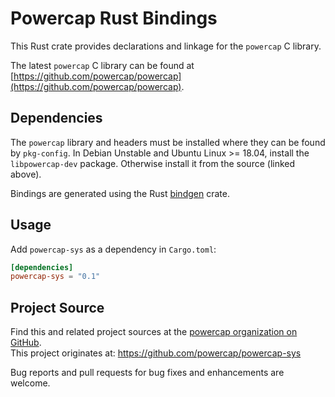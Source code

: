 # Powercap Rust Bindings

This Rust crate provides declarations and linkage for the `powercap` C library.

The latest `powercap` C library can be found at [https://github.com/powercap/powercap](https://github.com/powercap/powercap).


## Dependencies

The `powercap` library and headers must be installed where they can be found by `pkg-config`.
In Debian Unstable and Ubuntu Linux >= 18.04, install the `libpowercap-dev` package.
Otherwise install it from the source (linked above).

Bindings are generated using the Rust [bindgen](https://github.com/rust-lang-nursery/rust-bindgen) crate.


## Usage
Add `powercap-sys` as a dependency in `Cargo.toml`:

```toml
[dependencies]
powercap-sys = "0.1"
```


## Project Source

Find this and related project sources at the [powercap organization on GitHub](https://github.com/powercap).  
This project originates at: https://github.com/powercap/powercap-sys

Bug reports and pull requests for bug fixes and enhancements are welcome.
